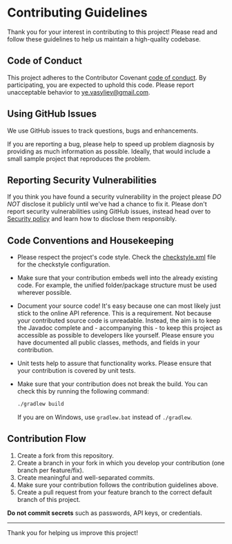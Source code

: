 # Contributing Guidelines

Thank you for your interest in contributing to this project! Please read and follow these guidelines to help us maintain
a high-quality codebase.

## Code of Conduct

This project adheres to the Contributor Covenant
[code of conduct](https://github.com/yvasyliev/telegram-forwarder-bot?tab=coc-ov-file#readme). By participating, you
are expected to uphold this code. Please report unacceptable behavior to ye.vasyliev@gmail.com.

## Using GitHub Issues

We use GitHub issues to track questions, bugs and enhancements.

If you are reporting a bug, please help to speed up problem diagnosis by providing as much information as possible.
Ideally, that would include a small sample project that reproduces the problem.

## Reporting Security Vulnerabilities

If you think you have found a security vulnerability in the project please *DO NOT* disclose it publicly until we've had
a chance to fix it. Please don't report security vulnerabilities using GitHub issues, instead head over to
[Security policy](https://github.com/yvasyliev/telegram-forwarder-bot?tab=security-ov-file#readme) and learn how to
disclose them responsibly.

## Code Conventions and Housekeeping

* Please respect the project's code style. Check the [checkstyle.xml](../config/checkstyle/checkstyle.xml) file for the
  checkstyle configuration.
* Make sure that your contribution embeds well into the already existing code. For example, the unified folder/package
  structure must be used wherever possible.
* Document your source code! It's easy because one can most likely just stick to the online API reference. This is a
  requirement. Not because your contributed source code is unreadable. Instead, the aim is to keep the Javadoc complete
  and - accompanying this - to keep this project as accessible as possible to developers like yourself. Please ensure you
  have documented all public classes, methods, and fields in your contribution.
* Unit tests help to assure that functionality works. Please ensure that your contribution is covered by unit tests.
* Make sure that your contribution does not break the build. You can check this by running the following command:

  ```bash
  ./gradlew build
  ```

  If you are on Windows, use `gradlew.bat` instead of `./gradlew`.

## Contribution Flow

1. Create a fork from this repository.
2. Create a branch in your fork in which you develop your contribution (one branch per feature/fix).
3. Create meaningful and well-separated commits.
4. Make sure your contribution follows the contribution guidelines above.
5. Create a pull request from your feature branch to the correct default branch of this project.

**Do not commit secrets** such as passwords, API keys, or credentials.

---

Thank you for helping us improve this project!